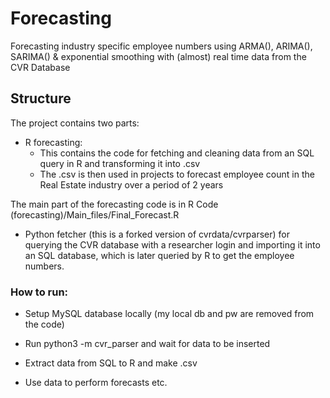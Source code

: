 # Forecasting
Forecasting industry specific employee numbers using ARMA(), ARIMA(), SARIMA() &amp; exponential smoothing with (almost) real time data from the CVR Database


## Structure

The project contains two parts: 

* R forecasting:
  -  This contains the code for fetching and cleaning data from an SQL query in R and transforming it into .csv
  -  The .csv is then used in projects to forecast employee count in the Real Estate industry over a period of 2 years

 The main part of the forecasting code is in R Code (forecasting)/Main_files/Final_Forecast.R



* Python fetcher (this is a forked version of cvrdata/cvrparser) for querying the CVR database with a researcher login and importing it into an SQL database, which is later queried by R to get the employee numbers.


### How to run:
  - Setup MySQL database locally (my local db and pw are removed from the code)
  - Run python3 -m cvr_parser and wait for data to be inserted

  - Extract data from SQL to R and make .csv
  - Use data to perform forecasts etc.
